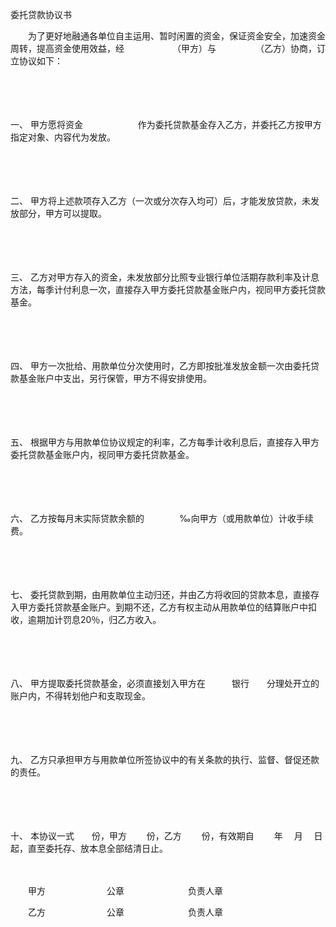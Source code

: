 



委托贷款协议书



 

　　为了更好地融通各单位自主运用、暂时闲置的资金，保证资金安全，加速资金周转，提高资金使用效益，经　　　　　　（甲方）与　　　　　（乙方）协商，订立协议如下：

　　

　　

一、
甲方愿将资金　　　　　　 作为委托贷款基金存入乙方，并委托乙方按甲方指定对象、内容代为发放。

　　

　　

二、
甲方将上述款项存入乙方（一次或分次存入均可）后，才能发放贷款，未发放部分，甲方可以提取。

　　

　　

三、
乙方对甲方存入的资金，未发放部分比照专业银行单位活期存款利率及计息方法，每季计付利息一次，直接存入甲方委托贷款基金账户内，视同甲方委托贷款基金。

　　

　　

四、
甲方一次批给、用款单位分次使用时，乙方即按批准发放金额一次由委托贷款基金账户中支出，另行保管，甲方不得安排使用。

　　

　　

五、
根据甲方与用款单位协议规定的利率，乙方每季计收利息后，直接存入甲方委托贷款基金账户内，视同甲方委托贷款基金。

　　

　　

六、
乙方按每月末实际贷款余额的　　　　‰向甲方（或用款单位）计收手续费。

　　

　　

七、
委托贷款到期，由用款单位主动归还，并由乙方将收回的贷款本息，直接存入甲方委托贷款基金账户。到期不还，乙方有权主动从用款单位的结算账户中扣收，逾期加计罚息20％，归乙方收入。

　　

　　

八、
甲方提取委托贷款基金，必须直接划入甲方在　　　银行　　分理处开立的　　　 账户内，不得转划他户和支取现金。

　　

　　

九、
乙方只承担甲方与用款单位所签协议中的有关条款的执行、监督、督促还款的责任。

　　

　　

十、
本协议一式　　份，甲方　　 份，乙方　　 份，有效期自　　 年　 月　 日起，直至委托存、放本息全部结清日止。　

　　

　　甲方　　　　　　　公章　　　　　　　 负责人章

　　乙方　　　　　　　公章　　　　　　　 负责人章